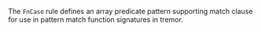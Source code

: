 The `FnCase` rule defines an array predicate pattern supporting match clause for use in pattern match function signatures in tremor.

